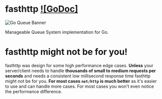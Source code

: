 


# fasthttp [![GoDoc]](https://img.shields.io/github/stars/realTristan/GoQueue?color=brightgreen) 

![Go Queue Banner](https://user-images.githubusercontent.com/75189508/183435878-e5669071-df93-478a-a364-245862dadddb.png)

Manageable Queue System implementation for Go.

# fasthttp might not be for you!
fasthttp was design for some high performance edge cases. **Unless** your server/client needs to handle **thousands of small to medium requests per seconds** and needs a consistent low millisecond response time fasthttp might not be for you. **For most cases `net/http` is much better** as it's easier to use and can handle more cases. For most cases you won't even notice the performance difference.

